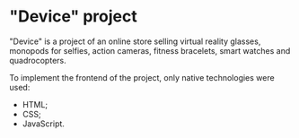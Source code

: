 # "Device" project

"Device" is a project of an online store selling virtual reality glasses, monopods for selfies, action cameras, fitness bracelets, smart watches and quadrocopters.

To implement the frontend of the project, only native technologies were used:
* HTML;
* CSS;
* JavaScript.

